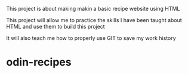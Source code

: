 This project is about making makin a basic recipe website using HTML

This project will allow me to practice the skills I have been taught about HTML and use them to build
this project

It will also teach me how to properly use GIT to save my work history

# odin-recipes